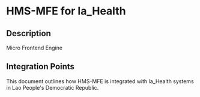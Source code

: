 # HMS-MFE for la_Health

## Description

Micro Frontend Engine

## Integration Points

This document outlines how HMS-MFE is integrated with la_Health systems in Lao People's Democratic Republic.
